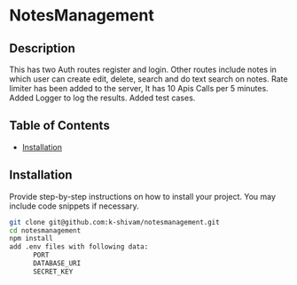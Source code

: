# NotesManagement

## Description

This has two Auth routes register and login.
Other routes include notes in which user can create edit, delete, search and do text search on notes.
Rate limiter has been added to the server, It has 10 Apis Calls per 5 minutes.
Added Logger to log the results.
Added test cases.

## Table of Contents

- [Installation](#installation)

## Installation

Provide step-by-step instructions on how to install your project. You may include code snippets if necessary.

```bash
git clone git@github.com:k-shivam/notesmanagement.git
cd notesmanagement
npm install
add .env files with following data:
      PORT
      DATABASE_URI
      SECRET_KEY

